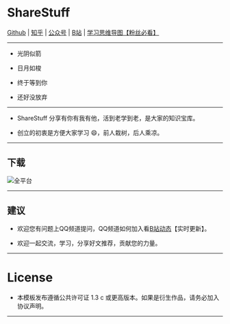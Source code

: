 <!--
 * @Descripttion: your project
 * @version: 1.0
 * @Author: ShareStuff
 * @Date: 2022-04-29 22:13:54
 * @LastEditors: isharestuff
 * @LastEditTime: 2022-04-29 22:25:03
-->
# ShareStuff
 [Github](https://github.com/iShareStuff) | [知乎](https://www.zhihu.com/people/ShareStuff) | [公众号](https://mp.weixin.qq.com/mp/profile_ext?action=home&__biz=MzA3OTQ1NjcxMQ==#wechat_redirect) | [B站](https://space.bilibili.com/20435673) | [学习思维导图【粉丝必看】](https://isharestuff.github.io/ShareStuff/Maps.html)


---
<a id="markdown-sharestuff" name="sharestuff"></a>
  * 光阴似箭

  * 日月如梭

  * 终于等到你

  * 还好没放弃
---
* ShareStuff 分享有你有我有他，活到老学到老，是大家的知识宝库。

*  创立的初衷是方便大家学习 😄，前人栽树，后人乘凉。
  
---
## 下载
 ![全平台](https://user-images.githubusercontent.com/61663626/163555125-986cc4ec-ac85-4811-a3d6-05cc47096807.jpg)

---
## 建议
* 欢迎您有问题上QQ频道提问，QQ频道如何加入看[B站动态](https://space.bilibili.com/20435673/dynamic)【实时更新】。

* 欢迎一起交流，学习，分享好文推荐，贡献您的力量。

---
# License

* 本模板发布遵循公共许可证 1.3 c 或更高版本。如果是衍生作品，请务必加入协议声明。

---

